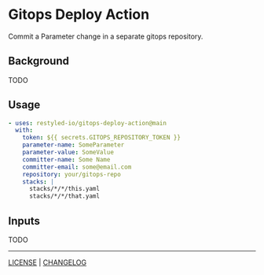 # Gitops Deploy Action

Commit a Parameter change in a separate gitops repository.

## Background

TODO

## Usage

```yaml
- uses: restyled-io/gitops-deploy-action@main
  with:
    token: ${{ secrets.GITOPS_REPOSITORY_TOKEN }}
    parameter-name: SomeParameter
    parameter-value: SomeValue
    committer-name: Some Name
    committer-email: some@email.com
    repository: your/gitops-repo
    stacks: |
      stacks/*/*/this.yaml
      stacks/*/*/that.yaml
```

## Inputs

TODO

---

[LICENSE](./LICENSE) | [CHANGELOG](./CHANGELOG.md)

